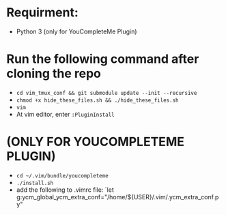 # Requirment:
- Python 3 (only for YouCompleteMe Plugin)

# Run the following command after cloning the repo
- `cd vim_tmux_conf && git submodule update --init --recursive`
- `chmod +x hide_these_files.sh && ./hide_these_files.sh`
- `vim`
- At vim editor, enter `:PluginInstall`

# (ONLY FOR YOUCOMPLETEME PLUGIN)
- `cd ~/.vim/bundle/youcompleteme`
- `./install.sh`
- add the following to .vimrc file: `let g:ycm_global_ycm_extra_conf="/home/${USER}/.vim/.ycm_extra_conf.py"

